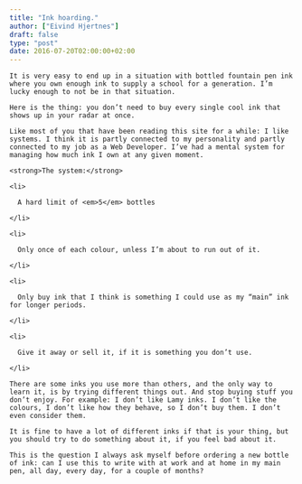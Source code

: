```yaml
---
title: "Ink hoarding."
author: ["Eivind Hjertnes"]
draft: false
type: "post"
date: 2016-07-20T02:00:00+02:00
---
```


<div class="HTML">
  <div></div>

<p>

</div>

```text
It is very easy to end up in a situation with bottled fountain pen ink where you own enough ink to supply a school for a generation. I’m lucky enough to not be in that situation.
```

<div class="HTML">
  <div></div>

</p>

</div>

<div class="HTML">
  <div></div>

<p>

</div>

```text
Here is the thing: you don’t need to buy every single cool ink that shows up in your radar at once.
```

<div class="HTML">
  <div></div>

</p>

</div>

<div class="HTML">
  <div></div>

<p>

</div>

```text
Like most of you that have been reading this site for a while: I like systems. I think it is partly connected to my personality and partly connected to my job as a Web Developer. I’ve had a mental system for managing how much ink I own at any given moment.
```

<div class="HTML">
  <div></div>

</p>

</div>

<div class="HTML">
  <div></div>

<p>

</div>

```text
<strong>The system:</strong>
```

<div class="HTML">
  <div></div>

</p>

</div>

<div class="HTML">
  <div></div>

<ul>

</div>

```text
<li>

  A hard limit of <em>5</em> bottles

</li>

<li>

  Only once of each colour, unless I’m about to run out of it.

</li>

<li>

  Only buy ink that I think is something I could use as my “main” ink for longer periods.

</li>

<li>

  Give it away or sell it, if it is something you don’t use.

</li>
```

<div class="HTML">
  <div></div>

</ul>

</div>

<div class="HTML">
  <div></div>

<p>

</div>

```text
There are some inks you use more than others, and the only way to learn it, is by trying different things out. And stop buying stuff you don’t enjoy. For example: I don’t like Lamy inks. I don’t like the colours, I don’t like how they behave, so I don’t buy them. I don’t even consider them.
```

<div class="HTML">
  <div></div>

</p>

</div>

<div class="HTML">
  <div></div>

<p>

</div>

```text
It is fine to have a lot of different inks if that is your thing, but you should try to do something about it, if you feel bad about it.
```

<div class="HTML">
  <div></div>

</p>

</div>

<div class="HTML">
  <div></div>

<p>

</div>

```text
This is the question I always ask myself before ordering a new bottle of ink: can I use this to write with at work and at home in my main pen, all day, every day, for a couple of months?
```

<div class="HTML">
  <div></div>

</p>

</div>
